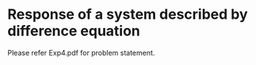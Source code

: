 # Response of a system described by difference equation

Please refer Exp4.pdf for problem statement.
